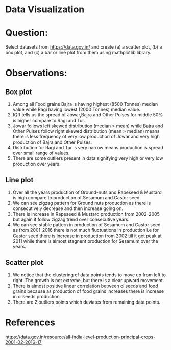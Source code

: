 # Data Visualization
# Question:
Select datasets from https://data.gov.in/ and create
(a) a scatter plot,
(b) a box plot, and
(c) a bar or line plot from them using mathplotlib library.

# Observations:
## Box plot

1. Among all Food grains Bajra is having highest (8500 Tonnes) median value while Ragi having lowest (2000 Tonnes) median value.
2. IQR tells us the spread of Jowar,Bajra and Other Pulses for middle 50% is higher compare to Ragi and Tur. 
3. Jowar follows left skewed distribution (median > mean) while Bajra and Other Pulses follow right skewed distribution (mean > median) means there is less frequency of very low production of Jowar and very high production of Bajra and Other Pulses.
4. Distribution for Ragi and Tur is very narrow means production is spread over small range of values.
5. There are some outliers present in data signifying very high or very low production over years.

## Line plot

1. Over all the years production of Ground-nuts and Rapeseed & Mustard is high compare to production of Sesamum and Castor seed.
2. We can see zigzag pattern for Ground nuts production as there is consecutively decrease and then increase going on.
3. There is increase in Rapeseed & Mustard production from 2002-2005 but again it follow zigzag trend over consecutive years.
4. We can see stable pattern in production of Sesamum and Castor seed as from 2001-2016 there is not much fluctuations in production i.e for Castor seed there is increase in production from 2002 till it get peak at 2011 while there is almost stagnent production for Sesamum over the years.

## Scatter plot

1. We notice that the clustering of data points tends to move up from left to right. The growth is not extreme, but there is a clear upward movement. 
2. There is almost positive linear correlation between oilseeds and food grains because as production of food grains increases there is increase in oilseeds production.
3. There are 2 outliers points which deviates from remaining data points.

# References 
https://data.gov.in/resource/all-india-level-production-principal-crops-2001-02-2016-17 
